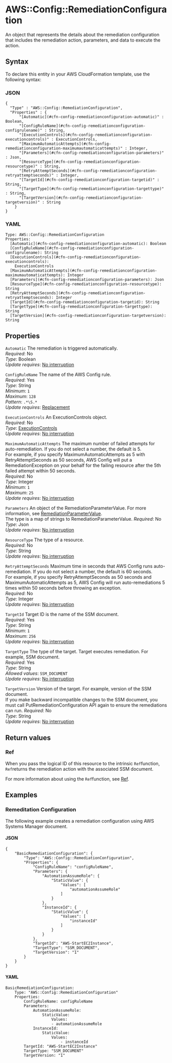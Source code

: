 # AWS::Config::RemediationConfiguration<a name="aws-resource-config-remediationconfiguration"></a>

An object that represents the details about the remediation configuration that includes the remediation action, parameters, and data to execute the action\.

## Syntax<a name="aws-resource-config-remediationconfiguration-syntax"></a>

To declare this entity in your AWS CloudFormation template, use the following syntax:

### JSON<a name="aws-resource-config-remediationconfiguration-syntax.json"></a>

```
{
  "Type" : "AWS::Config::RemediationConfiguration",
  "Properties" : {
      "[Automatic](#cfn-config-remediationconfiguration-automatic)" : Boolean,
      "[ConfigRuleName](#cfn-config-remediationconfiguration-configrulename)" : String,
      "[ExecutionControls](#cfn-config-remediationconfiguration-executioncontrols)" : ExecutionControls,
      "[MaximumAutomaticAttempts](#cfn-config-remediationconfiguration-maximumautomaticattempts)" : Integer,
      "[Parameters](#cfn-config-remediationconfiguration-parameters)" : Json,
      "[ResourceType](#cfn-config-remediationconfiguration-resourcetype)" : String,
      "[RetryAttemptSeconds](#cfn-config-remediationconfiguration-retryattemptseconds)" : Integer,
      "[TargetId](#cfn-config-remediationconfiguration-targetid)" : String,
      "[TargetType](#cfn-config-remediationconfiguration-targettype)" : String,
      "[TargetVersion](#cfn-config-remediationconfiguration-targetversion)" : String
    }
}
```

### YAML<a name="aws-resource-config-remediationconfiguration-syntax.yaml"></a>

```
Type: AWS::Config::RemediationConfiguration
Properties: 
  [Automatic](#cfn-config-remediationconfiguration-automatic): Boolean
  [ConfigRuleName](#cfn-config-remediationconfiguration-configrulename): String
  [ExecutionControls](#cfn-config-remediationconfiguration-executioncontrols): 
    ExecutionControls
  [MaximumAutomaticAttempts](#cfn-config-remediationconfiguration-maximumautomaticattempts): Integer
  [Parameters](#cfn-config-remediationconfiguration-parameters): Json
  [ResourceType](#cfn-config-remediationconfiguration-resourcetype): String
  [RetryAttemptSeconds](#cfn-config-remediationconfiguration-retryattemptseconds): Integer
  [TargetId](#cfn-config-remediationconfiguration-targetid): String
  [TargetType](#cfn-config-remediationconfiguration-targettype): String
  [TargetVersion](#cfn-config-remediationconfiguration-targetversion): String
```

## Properties<a name="aws-resource-config-remediationconfiguration-properties"></a>

`Automatic`  <a name="cfn-config-remediationconfiguration-automatic"></a>
The remediation is triggered automatically\.  
*Required*: No  
*Type*: Boolean  
*Update requires*: [No interruption](https://docs.aws.amazon.com/AWSCloudFormation/latest/UserGuide/using-cfn-updating-stacks-update-behaviors.html#update-no-interrupt)

`ConfigRuleName`  <a name="cfn-config-remediationconfiguration-configrulename"></a>
The name of the AWS Config rule\.  
*Required*: Yes  
*Type*: String  
*Minimum*: `1`  
*Maximum*: `128`  
*Pattern*: `.*\S.*`  
*Update requires*: [Replacement](https://docs.aws.amazon.com/AWSCloudFormation/latest/UserGuide/using-cfn-updating-stacks-update-behaviors.html#update-replacement)

`ExecutionControls`  <a name="cfn-config-remediationconfiguration-executioncontrols"></a>
An ExecutionControls object\.  
*Required*: No  
*Type*: [ExecutionControls](aws-properties-config-remediationconfiguration-executioncontrols.md)  
*Update requires*: [No interruption](https://docs.aws.amazon.com/AWSCloudFormation/latest/UserGuide/using-cfn-updating-stacks-update-behaviors.html#update-no-interrupt)

`MaximumAutomaticAttempts`  <a name="cfn-config-remediationconfiguration-maximumautomaticattempts"></a>
The maximum number of failed attempts for auto\-remediation\. If you do not select a number, the default is 5\.  
For example, if you specify MaximumAutomaticAttempts as 5 with RetryAttemptSeconds as 50 seconds, AWS Config will put a RemediationException on your behalf for the failing resource after the 5th failed attempt within 50 seconds\.  
*Required*: No  
*Type*: Integer  
*Minimum*: `1`  
*Maximum*: `25`  
*Update requires*: [No interruption](https://docs.aws.amazon.com/AWSCloudFormation/latest/UserGuide/using-cfn-updating-stacks-update-behaviors.html#update-no-interrupt)

`Parameters`  <a name="cfn-config-remediationconfiguration-parameters"></a>
An object of the RemediationParameterValue\. For more information, see [RemediationParameterValue](https://docs.aws.amazon.com/config/latest/APIReference/API_RemediationParameterValue.html)\.  
The type is a map of strings to RemediationParameterValue\.
*Required*: No  
*Type*: Json  
*Update requires*: [No interruption](https://docs.aws.amazon.com/AWSCloudFormation/latest/UserGuide/using-cfn-updating-stacks-update-behaviors.html#update-no-interrupt)

`ResourceType`  <a name="cfn-config-remediationconfiguration-resourcetype"></a>
The type of a resource\.   
*Required*: No  
*Type*: String  
*Update requires*: [No interruption](https://docs.aws.amazon.com/AWSCloudFormation/latest/UserGuide/using-cfn-updating-stacks-update-behaviors.html#update-no-interrupt)

`RetryAttemptSeconds`  <a name="cfn-config-remediationconfiguration-retryattemptseconds"></a>
Maximum time in seconds that AWS Config runs auto\-remediation\. If you do not select a number, the default is 60 seconds\.   
For example, if you specify RetryAttemptSeconds as 50 seconds and MaximumAutomaticAttempts as 5, AWS Config will run auto\-remediations 5 times within 50 seconds before throwing an exception\.  
*Required*: No  
*Type*: Integer  
*Update requires*: [No interruption](https://docs.aws.amazon.com/AWSCloudFormation/latest/UserGuide/using-cfn-updating-stacks-update-behaviors.html#update-no-interrupt)

`TargetId`  <a name="cfn-config-remediationconfiguration-targetid"></a>
Target ID is the name of the SSM document\.  
*Required*: Yes  
*Type*: String  
*Minimum*: `1`  
*Maximum*: `256`  
*Update requires*: [No interruption](https://docs.aws.amazon.com/AWSCloudFormation/latest/UserGuide/using-cfn-updating-stacks-update-behaviors.html#update-no-interrupt)

`TargetType`  <a name="cfn-config-remediationconfiguration-targettype"></a>
The type of the target\. Target executes remediation\. For example, SSM document\.  
*Required*: Yes  
*Type*: String  
*Allowed values*: `SSM_DOCUMENT`  
*Update requires*: [No interruption](https://docs.aws.amazon.com/AWSCloudFormation/latest/UserGuide/using-cfn-updating-stacks-update-behaviors.html#update-no-interrupt)

`TargetVersion`  <a name="cfn-config-remediationconfiguration-targetversion"></a>
Version of the target\. For example, version of the SSM document\.  
If you make backward incompatible changes to the SSM document, you must call PutRemediationConfiguration API again to ensure the remediations can run\.
*Required*: No  
*Type*: String  
*Update requires*: [No interruption](https://docs.aws.amazon.com/AWSCloudFormation/latest/UserGuide/using-cfn-updating-stacks-update-behaviors.html#update-no-interrupt)

## Return values<a name="aws-resource-config-remediationconfiguration-return-values"></a>

### Ref<a name="aws-resource-config-remediationconfiguration-return-values-ref"></a>

 When you pass the logical ID of this resource to the intrinsic `Ref`function, `Ref`returns the remediation action with the associated SSM document\.

For more information about using the `Ref`function, see [Ref](https://docs.aws.amazon.com/AWSCloudFormation/latest/UserGuide/intrinsic-function-reference-ref.html)\.

## Examples<a name="aws-resource-config-remediationconfiguration--examples"></a>



### Remeditation Configuration<a name="aws-resource-config-remediationconfiguration--examples--Remeditation_Configuration"></a>

The following example creates a remediation configuration using AWS Systems Manager document\.

#### JSON<a name="aws-resource-config-remediationconfiguration--examples--Remeditation_Configuration--json"></a>

```
{
    "BasicRemediationConfiguration": {
        "Type": "AWS::Config::RemediationConfiguration",
        "Properties": {
            "ConfigRuleName": "configRuleName",
            "Parameters": {
                "AutomationAssumeRole": {
                    "StaticValue": {
                        "Values": [
                            "automationAssumeRole"
                        ]
                    }
                },
                "InstanceId": {
                    "StaticValue": {
                        "Values": [
                            "instanceId"
                        ]
                    }
                }
            },
            "TargetId": "AWS-StartEC2Instance",
            "TargetType": "SSM_DOCUMENT",
            "TargetVersion": "1"
        }
    }
}
```

#### YAML<a name="aws-resource-config-remediationconfiguration--examples--Remeditation_Configuration--yaml"></a>

```
BasicRemediationConfiguration:
    Type: "AWS::Config::RemediationConfiguration"
    Properties:
        ConfigRuleName: configRuleName
        Parameters:
            AutomationAssumeRole:
                StaticValue:
                    Values: 
                    - automationAssumeRole
            InstanceId:
                StaticValue:
                    Values:
                        - instanceId
        TargetId: "AWS-StartEC2Instance"
        TargetType: "SSM_DOCUMENT"
        TargetVersion: "1"
```